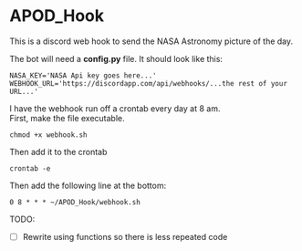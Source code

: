 # APOD_Hook
This is a discord web hook to send the NASA Astronomy picture of the day.

The bot will need a **config.py** file.
It should look like this:
```
NASA_KEY='NASA Api key goes here...'
WEBHOOK_URL='https://discordapp.com/api/webhooks/...the rest of your URL...'
```

I have the webhook run off a crontab every day at 8 am.  
First, make the file executable.  
```
chmod +x webhook.sh  
```
Then add it to the crontab  
```
crontab -e
```
 Then add the following line at the bottom:  
```
0 8 * * * ~/APOD_Hook/webhook.sh
```  
  
TODO:  
- [ ] Rewrite using functions so there is less repeated code
